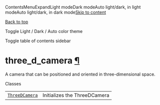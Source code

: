 ContentsMenuExpandLight modeDark modeAuto light/dark, in light modeAuto light/dark, in dark mode[Skip to content](https://docs.manim.community/en/stable/reference/manim.camera.three_d_camera.html#furo-main-content)

[Back to top](https://docs.manim.community/en/stable/reference/manim.camera.three_d_camera.html#)

Toggle Light / Dark / Auto color theme

Toggle table of contents sidebar

# three\_d\_camera [¶](https://docs.manim.community/en/stable/reference/manim.camera.three_d_camera.html\#module-manim.camera.three_d_camera "Link to this heading")

A camera that can be positioned and oriented in three-dimensional space.

Classes

|     |     |
| --- | --- |
| [`ThreeDCamera`](https://docs.manim.community/en/stable/reference/manim.camera.three_d_camera.ThreeDCamera.html#manim.camera.three_d_camera.ThreeDCamera "manim.camera.three_d_camera.ThreeDCamera") | Initializes the ThreeDCamera |